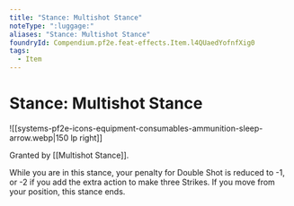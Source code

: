 ```yaml
---
title: "Stance: Multishot Stance"
noteType: ":luggage:"
aliases: "Stance: Multishot Stance"
foundryId: Compendium.pf2e.feat-effects.Item.l4QUaedYofnfXig0
tags:
  - Item
---
```


# Stance: Multishot Stance
![[systems-pf2e-icons-equipment-consumables-ammunition-sleep-arrow.webp|150 lp right]]

Granted by [[Multishot Stance]].

While you are in this stance, your penalty for Double Shot is reduced to -1, or -2 if you add the extra action to make three Strikes. If you move from your position, this stance ends.
